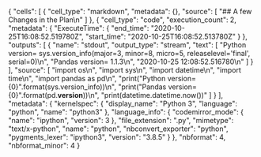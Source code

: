 {
 "cells": [
  {
   "cell_type": "markdown",
   "metadata": {},
   "source": [
    "## A few Changes in the Plan\n"
   ]
  },
  {
   "cell_type": "code",
   "execution_count": 2,
   "metadata": {
    "ExecuteTime": {
     "end_time": "2020-10-25T16:08:52.519780Z",
     "start_time": "2020-10-25T16:08:52.513780Z"
    }
   },
   "outputs": [
    {
     "name": "stdout",
     "output_type": "stream",
     "text": [
      "Python version= sys.version_info(major=3, minor=8, micro=5, releaselevel='final', serial=0)\n",
      "Pandas version= 1.1.3\n",
      "2020-10-25 12:08:52.516780\n"
     ]
    }
   ],
   "source": [
    "import os\n",
    "import sys\n",
    "import datetime\n",
    "import time\n",
    "import pandas as pd\n",
    "print(\"Python version= {0}\".format(sys.version_info))\n",
    "print(\"Pandas version= {0}\".format(pd.__version__))\n",
    "print(datetime.datetime.now())"
   ]
  }
 ],
 "metadata": {
  "kernelspec": {
   "display_name": "Python 3",
   "language": "python",
   "name": "python3"
  },
  "language_info": {
   "codemirror_mode": {
    "name": "ipython",
    "version": 3
   },
   "file_extension": ".py",
   "mimetype": "text/x-python",
   "name": "python",
   "nbconvert_exporter": "python",
   "pygments_lexer": "ipython3",
   "version": "3.8.5"
  }
 },
 "nbformat": 4,
 "nbformat_minor": 4
}
